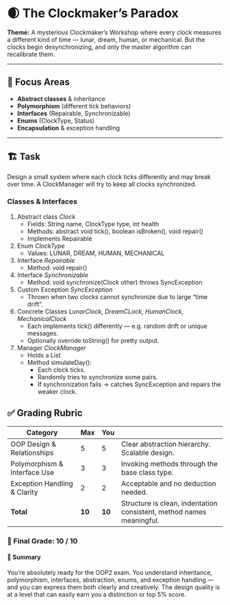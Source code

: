# 🌒 The Clockmaker’s Paradox
**Theme:** A mysterious Clockmaker’s Workshop 
where every clock measures a different kind of time 
— lunar, dream, human, or mechanical.
But the clocks begin desynchronizing, 
and only the master algorithm can recalibrate them.

---

## 🧩 Focus Areas
* **Abstract classes** & inheritance
* **Polymorphism** (different tick behaviors)
* **Interfaces** (Repairable, Synchronizable)
* **Enums** (ClockType, Status)
* **Encapsulation** & exception handling

---

## 🏗️ Task
Design a small system where each clock ticks differently and may break over time.
A ClockManager will try to keep all clocks synchronized.

### Classes & Interfaces
1. Abstract class _Clock_
    - Fields: String name, ClockType type, int health
    - Methods: abstract void tick(), boolean isBroken(), void repair()
    - Implements Repairable
2. Enum _ClockType_
    - Values: LUNAR, DREAM, HUMAN, MECHANICAL
3. Interface _Repairable_
    - Method: void repair()
4. Interface _Synchronizable_
    - Method: void synchronize(Clock other) throws SyncException 
5. Custom Exception _SyncException_
    - Thrown when two clocks cannot synchronize due to large “time drift”.
6. Concrete Classes _LunarClock_, _DreamCLock_, _HumanClock_, _MechanicalClock_
    - Each implements tick() differently — e.g. random drift or unique messages.
    - Optionally override toString() for pretty output.
7. Manager _ClockManager_
    - Holds a List<Clock>
    - Method simulateDay():
      - Each clock ticks.
      - Randomly tries to synchronize some pairs.
      - If synchronization fails → catches SyncException and repairs the weaker clock.

## ✅ Grading Rubric
| Category                     | Max    | You     |                                               |
| ---------------------------- | ------ |---------|-----------------------------------------------|
| OOP Design & Relationships   | 5      | 5       | Clear abstraction hierarchy. Scalable design. |
| Polymorphism & Interface Use | 3      | 3       | Invoking methods through the base class type. |
| Exception Handling & Clarity | 2      | 2       | Acceptable and no deduction needed.           |
| **Total**                    | **10** | **10**  | Structure is clean, indentation consistent, method names meaningful. |

### 🏅 Final Grade: 10 / 10
#### 🌙 Summary
You’re absolutely ready for the OOP2 exam.
You understand inheritance, polymorphism, interfaces, abstraction, enums, and exception handling — and you can express them both clearly and creatively.
The design quality is at a level that can easily earn you a distinction or top 5% score.